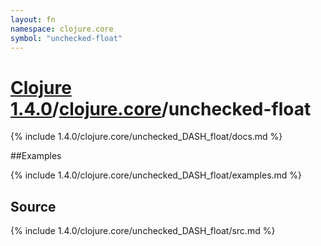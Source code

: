 ```yaml
---
layout: fn
namespace: clojure.core
symbol: "unchecked-float"
---
```


# [Clojure 1.4.0](../../)/[clojure.core](../)/unchecked-float

{% include 1.4.0/clojure.core/unchecked_DASH_float/docs.md %}

##Examples

{% include 1.4.0/clojure.core/unchecked_DASH_float/examples.md %}
## Source
{% include 1.4.0/clojure.core/unchecked_DASH_float/src.md %}


